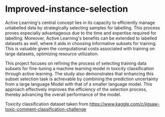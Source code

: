 # Improved-instance-selection
Active Learning's central concept lies in its capacity to efficiently manage unlabelled data by strategically selecting samples for labelling. 
This process proves especially advantageous due to the time and expertise required for labelling. Moreover, Active Learning's benefits can be extended to labelled datasets as well, 
where it aids in choosing informative subsets for training. This is valuable given the computational costs associated with training on large datasets, optimizing resource utilization.

This project focuses on refining the process of selecting training data subsets for fine-tuning a machine learning model in toxicity classification through active learning.
The study also demonstrates that enhancing this subset selection task is achievable by combining the prediction uncertainty from a large language Model with that of a smaller language model. 
This approach effectively improves the efficiency of the selection process, thereby advancing the overall performance of the model.

Toxicity classification dataset taken from https://www.kaggle.com/c/jigsaw-toxic-comment-classification-challenge
